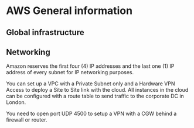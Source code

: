 # AWS General information

## Global infrastructure

## Networking 

Amazon reserves the first four (4) IP addresses and the last one (1) IP
 address of every subnet for IP networking purposes.
 
 You can set up a VPC with a Private Subnet only and a Hardware VPN 
 Access to deploy a Site to Site link with the cloud. All instances in 
 the cloud can be configured with
  a route table to send traffic to the corporate DC in London.
  
You need to open port UDP 4500 to setup a VPN with a CGW behind a firewall or router.
